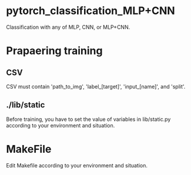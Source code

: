 # pytorch_classification_MLP+CNN
Classification with any of MLP, CNN, or MLP+CNN.

# Prapaering training
## CSV
CSV must contain 'path_to_img', 'label_[target]', 'input_[name]', and 'split'.

## ./lib/static
Before training, you have to set the value of variables in lib/static.py according to your environment and situation.


# MakeFile
Edit Makefile according to your environment and situation.
